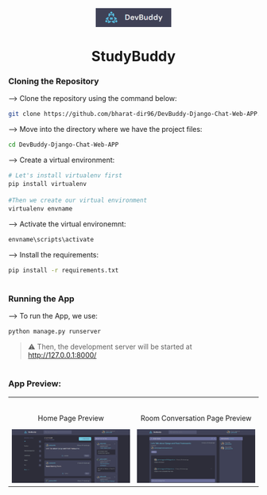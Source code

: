 <div align="center">
<img width="30%" src="static/images/DevBuddy Logo.png">

# StudyBuddy
</div>

### Cloning the Repository

--> Clone the repository using the command below:
```bash
git clone https://github.com/bharat-dir96/DevBuddy-Django-Chat-Web-APP.git
```

--> Move into the directory where we have the project files:
```bash
cd DevBuddy-Django-Chat-Web-APP
```

--> Create a virtual environment:
```bash
# Let's install virtualenv first
pip install virtualenv

#Then we create our virtual environment
virtualenv envname
```

--> Activate the virtual environemnt:
```bash
envname\scripts\activate
```

--> Install the requirements:
```bash
pip install -r requirements.txt
```

#
### Running the App

--> To run the App, we use:
```bash
python manage.py runserver
```

> ⚠ Then, the development server will be started at http://127.0.0.1:8000/

#
### App Preview:

<table width=100%>
  <tr>
    <td width=50%>
      &nbsp;
      <br>
      <p align="Center">
        Home Page Preview
      </p>
      <img src="static/images/Home Page.png" alt="Home Preview">
    </td>
    <td width=50%>
      &nbsp;
      <br>
      <p align="Center">
        Room Conversation Page Preview
      </p>
      <img src="static/images/Conversation Page.png" alt="Conversation Preview">
    </td>
  </tr>
</table>

